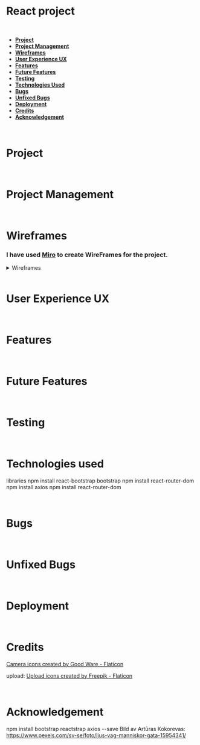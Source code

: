 # React project

<br>

* [**Project**](<#project>)
* [**Project Management**](<#project-management>)
* [**Wireframes**](<#wireframes>)
* [**User Experience UX**](<#user-experience-ux>)
* [**Features**](<#features>)
* [**Future Features**](<#future-features>)
* [**Testing**](<#testing>)
* [**Technologies Used**](<#technologies-used>)
* [**Bugs**](<#bugs>)
* [**Unfixed Bugs**](<#unfixed-bugs>)
* [**Deployment**](<#deployment>)
* [**Credits**](<#credits>)
* [**Acknowledgement**](<#acknowledgement>)

<br>

# Project

<br>

# Project Management

<br>

# Wireframes

### I have used [Miro](https://miro.com/) to create WireFrames for the project.

<details><summary>Wireframes</summary>

<details><summary>Home page</summary>
<img src="src/assets/readme/wireframes/home.jpg" alt="Home page desktop screen" style="width: 45%;">
<img src="src/assets/readme/wireframes/home_mobile_tablet.jpg" alt="Home page mobile and tablet screen" style="width: 45%;">
<img src="src/assets/readme/wireframes/home_mobile_tablet_full_screen.jpg" alt="Home page full screen mobile and tablet screen" style="width: 45%;">
</details>

<details><summary>Post detail</summary>
<img src="src/assets/readme/wireframes/post_detail.jpg" alt="Post detail page on mobile, tablet and desktop screen">
</details>

<details><summary>Signup</summary>
<img src="src/assets/readme/wireframes/signup.jpg" alt="Sign up page on mobile, tablet and desktop screen">
</details>

<details><summary>Sign in</summary>
<img src="src/assets/readme/wireframes/signin.jpg" alt="Sign in page on mobile, tablet and desktop screen">
</details>

<details><summary>Upload</summary>
<img src="src/assets/readme/wireframes/upload.jpg" alt="Upload page on mobile, tablet and desktop screen">
</details>


<details><summary>profile page from another users view</summary>
<img src="src/assets/readme/wireframes/profile_user_view.jpg" alt="Profile page from other users view on mobile, tablet and desktop screen">
</details>


<details><summary>profile</summary>
<img src="src/assets/readme/wireframes/profile.jpg" alt="Profile page on mobile, tablet and desktop screen">
</details>

<details><summary>Edit profile</summary>
<img src="src/assets/readme/wireframes/edit_profile.jpg" alt="Edit profile page on mobile, tablet and desktop screen">
</details>

<details><summary>Change username</summary>
<img src="src/assets/readme/wireframes/change_username.jpg" alt="Change username page on mobile, tablet and desktop screen">
</details>

<details><summary>Liked posts</summary>
<img src="src/assets/readme/wireframes/liked_posts.jpg" alt="Liked posts page on mobile, tablet and desktop screen">
</details>

<details><summary>Buisness profile</summary>
<img src="src/assets/readme/wireframes/buisness_profile.jpg" alt="Buisness profile page on mobile, tablet and desktop screen">
</details>

</details>

<br>

# User Experience UX

<br>

# Features

<br>

# Future Features

<br>

# Testing

<br>

# Technologies used

libraries
npm install react-bootstrap bootstrap
npm install react-router-dom
npm install axios
npm install react-router-dom

<br>

# Bugs

<br>

# Unfixed Bugs

<br>

# Deployment

<br>

# Credits
<a href="https://www.flaticon.com/free-icons/camera" title="camera icons">Camera icons created by Good Ware - Flaticon</a>

upload:
<a href="https://www.flaticon.com/free-icons/upload" title="upload icons">Upload icons created by Freepik - Flaticon</a>

<br>

# Acknowledgement

npm install bootstrap reactstrap axios --save
Bild av Artūras Kokorevas: https://www.pexels.com/sv-se/foto/ljus-vag-manniskor-gata-15954341/